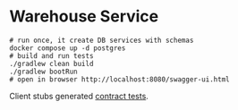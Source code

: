 # Warehouse Service

```shell
# run once, it create DB services with schemas
docker compose up -d postgres
# build and run tests
./gradlew clean build
./gradlew bootRun
# open in browser http://localhost:8080/swagger-ui.html
```

Client stubs generated [contract tests](src/contractTest/resources/contracts).